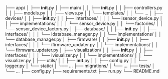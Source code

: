 ├── app/
│   ├── __init__.py
│   ├── main/
│   │   ├── __init__.py
│   │   ├── controllers.py
│   │   ├── models.py
│   │   ├── views.py
│   │   └── templates/
│   │       └── ...
│   ├── devices/
│   │   ├── __init__.py
│   │   ├── interfaces/
│   │   │   └── isensor_device.py
│   │   ├── implementations/
│   │   │   └── sensor_device.py
│   │   └── factories/
│   │       └── sensor_device_factory.py
│   ├── database/
│   │   ├── __init__.py
│   │   ├── interfaces/
│   │   │   └── idatabase_manager.py
│   │   └── implementations/
│   │       └── database_manager.py
│   ├── firmware/
│   │   ├── __init__.py
│   │   ├── interfaces/
│   │   │   └── ifirmware_updater.py
│   │   └── implementations/
│   │       └── firmware_updater.py
│   ├── visualization/
│   │   ├── __init__.py
│   │   ├── interfaces/
│   │   │   └── ivisualizer.py
│   │   └── implementations/
│   │       └── visualizer.py
│   ├── utils/
│   │   ├── __init__.py
│   │   ├── config.py
│   │   └── logger.py
│   └── static/
│       └── ...
├── migrations/
│   └── ...
├── tests/
│   └── ...
├── config.py
├── requirements.txt
├── run.py
└── README.md

